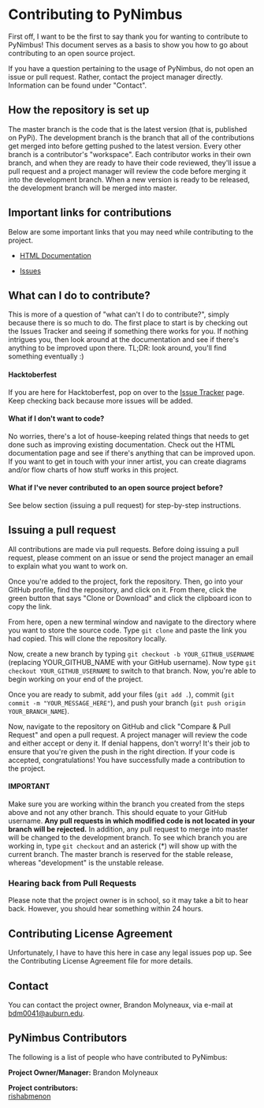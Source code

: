 # Contributing to PyNimbus

First off, I want to be the first to say thank you for wanting to contribute to PyNimbus! This document serves as a basis to show you how to go about contributing to an open source project.

If you have a question pertaining to the usage of PyNimbus, do not open an issue or pull request. Rather, contact the project manager directly. Information can be found under "Contact".

## How the repository is set up

The master branch is the code that is the latest version (that is, published on PyPi). The development branch is the branch that all of the contributions get merged into before getting pushed to the latest version. Every other branch is a contributor's "workspace". Each contributor works in their own branch, and when they are ready to have their code reviewed, they'll issue a pull request and a project manager will review the code before merging it into the development branch. When a new version is ready to be released, the development branch will be merged into master.

## Important links for contributions

Below are some important links that you may need while contributing to the project.

- [HTML Documentation](https://pynimbus.readthedocs.io/en/latest/)

- [Issues](https://github.com/WxBDM/PyNimbus/issues)

## What can I do to contribute?

This is more of a question of "what can't I do to contribute?", simply because there is so much to do. The first place to start is by checking out the Issues Tracker and seeing if something there works for you. If nothing intrigues you, then look around at the documentation and see if there's anything to be improved upon there. TL;DR: look around, you'll find something eventually :)

#### Hacktoberfest

If you are here for Hacktoberfest, pop on over to the [Issue Tracker](https://github.com/WxBDM/PyNimbus/labels/Hacktoberfest) page. Keep checking back because more issues will be added.

#### What if I don't want to code?

No worries, there's a lot of house-keeping related things that needs to get done such as improving existing documentation. Check out the HTML documentation page and see if there's anything that can be improved upon. If you want to get in touch with your inner artist, you can create diagrams and/or flow charts of how stuff works in this project.

#### What if I've never contributed to an open source project before?

See below section (issuing a pull request) for step-by-step instructions.

## Issuing a pull request

All contributions are made via pull requests. Before doing issuing a pull request, please comment on an issue or send the project manager an email to explain what you want to work on.

Once you're added to the project, fork the repository. Then, go into your GitHub profile, find the repository, and click on it. From there, click the green button that says "Clone or Download" and click the clipboard icon to copy the link.

From here, open a new terminal window and navigate to the directory where you want to store the source code. Type `git clone` and paste the link you had copied. This will clone the repository locally.

Now, create a new branch by typing `git checkout -b YOUR_GITHUB_USERNAME` (replacing YOUR_GITHUB_NAME with your GitHub username). Now type `git checkout YOUR_GITHUB_USERNAME` to switch to that branch. Now, you're able to begin working on your end of the project.

Once you are ready to submit, add your files (`git add .`), commit (`git commit -m "YOUR_MESSAGE_HERE"`), and push your branch (`git push origin YOUR_BRANCH_NAME`).

Now, navigate to the repository on GitHub and click "Compare & Pull Request" and open a pull request. A project manager will review the code and either accept or deny it. If denial happens, don't worry! It's their job to ensure that you're given the push in the right direction. If your code is accepted, congratulations! You have successfully made a contribution to the project. 

#### IMPORTANT

Make sure you are working within the branch you created from the steps above and not any other branch. This should equate to your GitHub username. __Any pull requests in which modified code is not located in your branch will be rejected.__ In addition, any pull request to merge into master will be changed to the development branch. To see which branch you are working in, type `git checkout` and an asterick (\*) will show up with the current branch. The master branch is reserved for the stable release, whereas "development" is the unstable release.

### Hearing back from Pull Requests

Please note that the project owner is in school, so it may take a bit to hear back. However, you should hear something within 24 hours.

## Contributing License Agreement

Unfortunately, I have to have this here in case any legal issues pop up. See the Contributing License Agreement file for more details.

## Contact

You can contact the project owner, Brandon Molyneaux, via e-mail at bdm0041@auburn.edu.

## PyNimbus Contributors

The following is a list of people who have contributed to PyNimbus:

__Project Owner/Manager:__ Brandon Molyneaux

__Project contributors:__  
[rishabmenon](https://github.com/rishabmenon)
